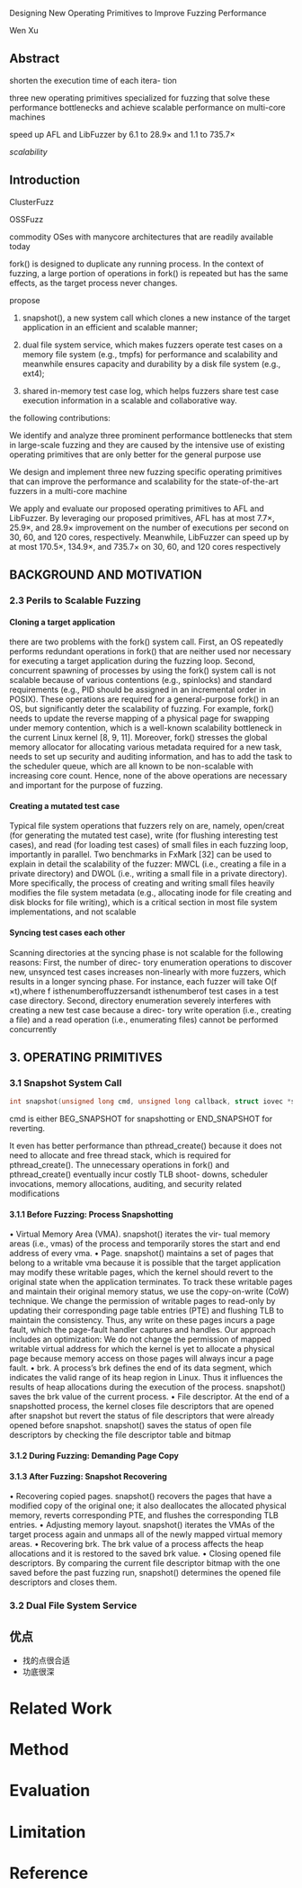 Designing New Operating Primitives to Improve Fuzzing Performance

Wen Xu

## Abstract

shorten the execution time of each itera- tion

three new operating primitives specialized for fuzzing that solve these performance bottlenecks and achieve scalable performance on multi-core machines

speed up AFL and LibFuzzer by 6.1 to 28.9× and 1.1 to 735.7×

*scalability*

## Introduction

ClusterFuzz

OSSFuzz

commodity OSes with manycore architectures that are readily available today

fork() is designed to duplicate any running process. In the context of fuzzing, a large portion of operations in fork() is repeated but has the same effects, as the target process never changes.

propose 

1) snapshot(), a new system call which clones a new instance of the target application in an efficient and scalable manner; 

2) dual file system service, which makes fuzzers operate test cases on a memory file system (e.g., tmpfs) for performance and scalability and meanwhile ensures capacity and durability by a disk file system (e.g., ext4); 

3) shared in-memory test case log, which helps fuzzers share test case execution information in a scalable and collaborative way.

 the following contributions:

We identify and analyze three prominent performance bottlenecks that stem in large-scale fuzzing and they are caused by the intensive use of existing operating primitives that are only better for the general purpose use

We design and implement three new fuzzing specific operating primitives that can improve the performance and scalability for the state-of-the-art fuzzers in a multi-core machine

We apply and evaluate our proposed operating primitives to AFL and LibFuzzer. By leveraging our proposed primitives, AFL has at most 7.7×, 25.9×, and 28.9× improvement on the number of executions per second on 30, 60, and 120 cores, respectively. Meanwhile, LibFuzzer can speed up by at most 170.5×, 134.9×, and 735.7× on 30, 60, and 120 cores respectively

## BACKGROUND AND MOTIVATION

### 2.3 Perils to Scalable Fuzzing

#### Cloning a target application

there are two problems with the fork() system call. First, an OS repeatedly performs redundant operations in fork() that are neither used nor necessary for executing a target application during the fuzzing loop. Second, concurrent spawning of processes by using the fork() system call is not scalable because of various contentions (e.g., spinlocks) and standard requirements (e.g., PID should be assigned in an incremental order in POSIX). These operations are required for a general-purpose fork() in an OS, but significantly deter the scalability of fuzzing. For example, fork() needs to update the reverse mapping of a physical page for swapping under memory contention, which is a well-known scalability bottleneck in the current Linux kernel [8, 9, 11]. Moreover, fork() stresses the global memory allocator for allocating various metadata required for a new task, needs to set up security and auditing information, and has to add the task to the scheduler queue, which are all known to be non-scalable with increasing core count. Hence, none of the above operations are necessary and important for the purpose of fuzzing.

#### Creating a mutated test case

Typical file system operations that fuzzers rely on are, namely, open/creat (for generating the mutated test case), write (for flushing interesting test cases), and read (for loading test cases) of small files in each fuzzing loop, importantly in parallel. Two benchmarks in FxMark [32] can be used to explain in detail the scalability of the fuzzer: MWCL (i.e., creating a file in a private directory) and DWOL (i.e., writing a small file in a private directory). More specifically, the process of creating and writing small files heavily modifies the file system metadata (e.g., allocating inode for file creating and disk blocks for file writing), which is a critical section in most file system implementations, and not scalable

#### Syncing test cases each other

Scanning directories at the syncing phase is not scalable for the following reasons: First, the number of direc- tory enumeration operations to discover new, unsynced test cases increases non-linearly with more fuzzers, which results in a longer syncing phase. For instance, each fuzzer will take O(f ×t),where f isthenumberoffuzzersandt isthenumberof test cases in a test case directory. Second, directory enumeration severely interferes with creating a new test case because a direc- tory write operation (i.e., creating a file) and a read operation (i.e., enumerating files) cannot be performed concurrently

## 3. OPERATING PRIMITIVES

### 3.1 Snapshot System Call

```c
int snapshot(unsigned long cmd, unsigned long callback, struct iovec *shared_addr);
```

cmd is either BEG_SNAPSHOT for snapshotting or END_SNAPSHOT for reverting. 

It even has better performance than pthread_create() because it does not need to allocate and free thread stack, which is required for pthread_create(). The unnecessary operations in fork() and pthread_create() eventually incur costly TLB shoot- downs, scheduler invocations, memory allocations, auditing, and security related modifications 

#### 3.1.1 Before Fuzzing: Process Snapshotting


• Virtual Memory Area (VMA). snapshot() iterates the vir- tual memory areas (i.e., vmas) of the process and temporarily stores the start and end address of every vma.
• Page. snapshot() maintains a set of pages that belong to a writable vma because it is possible that the target application may modify these writable pages, which the kernel should revert to the original state when the application terminates. To track these writable pages and maintain their original memory status, we use the copy-on-write (CoW) technique. We change the permission of writable pages to read-only by updating their corresponding page table entries (PTE) and flushing TLB to maintain the consistency. Thus, any write on these pages incurs a page fault, which the page-fault handler captures and handles. Our approach includes an optimization: We do not change the permission of mapped writable virtual address for which the kernel is yet to allocate a physical page because memory access on those pages will always incur a page fault.
• brk. A process’s brk defines the end of its data segment, which indicates the valid range of its heap region in Linux. Thus it influences the results of heap allocations during the execution of the process. snapshot() saves the brk value of the current process.
• File descriptor. At the end of a snapshotted process, the kernel closes file descriptors that are opened after snapshot but revert the status of file descriptors that were already opened before snapshot. snapshot() saves the status of open file descriptors by checking the file descriptor table and bitmap

#### 3.1.2 During Fuzzing: Demanding Page Copy

#### 3.1.3 After Fuzzing: Snapshot Recovering

• Recovering copied pages. snapshot() recovers the pages that have a modified copy of the original one; it also deallocates the allocated physical memory, reverts corresponding PTE, and flushes the corresponding TLB entries.
• Adjusting memory layout. snapshot() iterates the VMAs of the target process again and unmaps all of the newly mapped virtual memory areas.
• Recovering brk. The brk value of a process affects the heap allocations and it is restored to the saved brk value.
• Closing opened file descriptors. By comparing the current file descriptor bitmap with the one saved before the past fuzzing run, snapshot() determines the opened file descriptors and closes them.

### 3.2 Dual File System Service

## 优点

- 找的点很合适
- 功底很深

# Related Work

# Method

# Evaluation

# Limitation

# Reference
